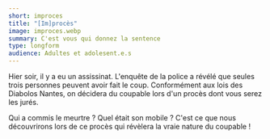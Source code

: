 ```yaml
---
short: improces
title: "[Im]procès"
image: improces.webp
summary: C'est vous qui donnez la sentence
type: longform
audience: Adultes et adolesent.e.s
---
```


Hier soir, il y a eu un assissinat. L'enquête de la police a révélé que seules trois personnes peuvent avoir fait le coup. Conformément aux lois des Diabolos Nantes, on décidera du coupable lors d'un procès dont vous serez les jurés.

Qui a commis le meurtre ? Quel était son mobile ? C'est ce que nous découvrirons lors de ce procès qui révèlera la vraie nature du coupable !
